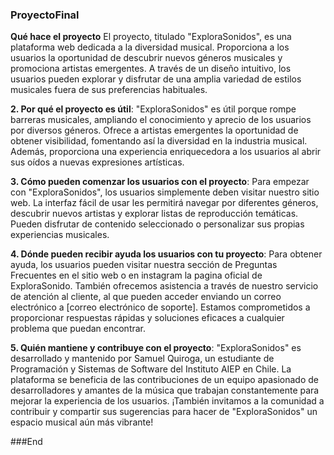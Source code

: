 ### ProyectoFinal

**Qué hace el proyecto**
El proyecto, titulado "ExploraSonidos", es una plataforma web dedicada a la diversidad musical. Proporciona a los usuarios la oportunidad de descubrir nuevos géneros musicales y promociona artistas emergentes. A través de un diseño intuitivo, los usuarios pueden explorar y disfrutar de una amplia variedad de estilos musicales fuera de sus preferencias habituales.

**2. Por qué el proyecto es útil**:
"ExploraSonidos" es útil porque rompe barreras musicales, ampliando el conocimiento y aprecio de los usuarios por diversos géneros. Ofrece a artistas emergentes la oportunidad de obtener visibilidad, fomentando así la diversidad en la industria musical. Además, proporciona una experiencia enriquecedora a los usuarios al abrir sus oídos a nuevas expresiones artísticas.

**3. Cómo pueden comenzar los usuarios con el proyecto**:
Para empezar con "ExploraSonidos", los usuarios simplemente deben visitar nuestro sitio web. La interfaz fácil de usar les permitirá navegar por diferentes géneros, descubrir nuevos artistas y explorar listas de reproducción temáticas. Pueden disfrutar de contenido seleccionado o personalizar sus propias experiencias musicales.

**4. Dónde pueden recibir ayuda los usuarios con tu proyecto**:
Para obtener ayuda, los usuarios pueden visitar nuestra sección de Preguntas Frecuentes en el sitio web o en instagram la pagina oficial de ExploraSonido. También ofrecemos asistencia a través de nuestro servicio de atención al cliente, al que pueden acceder enviando un correo electrónico a [correo electrónico de soporte]. Estamos comprometidos a proporcionar respuestas rápidas y soluciones eficaces a cualquier problema que puedan encontrar.

**5. Quién mantiene y contribuye con el proyecto**:
"ExploraSonidos" es desarrollado y mantenido por Samuel Quiroga, un estudiante de Programación y Sistemas de Software del Instituto AIEP en Chile. La plataforma se beneficia de las contribuciones de un equipo apasionado de desarrolladores y amantes de la música que trabajan constantemente para mejorar la experiencia de los usuarios. ¡También invitamos a la comunidad a contribuir y compartir sus sugerencias para hacer de "ExploraSonidos" un espacio musical aún más vibrante!


###End